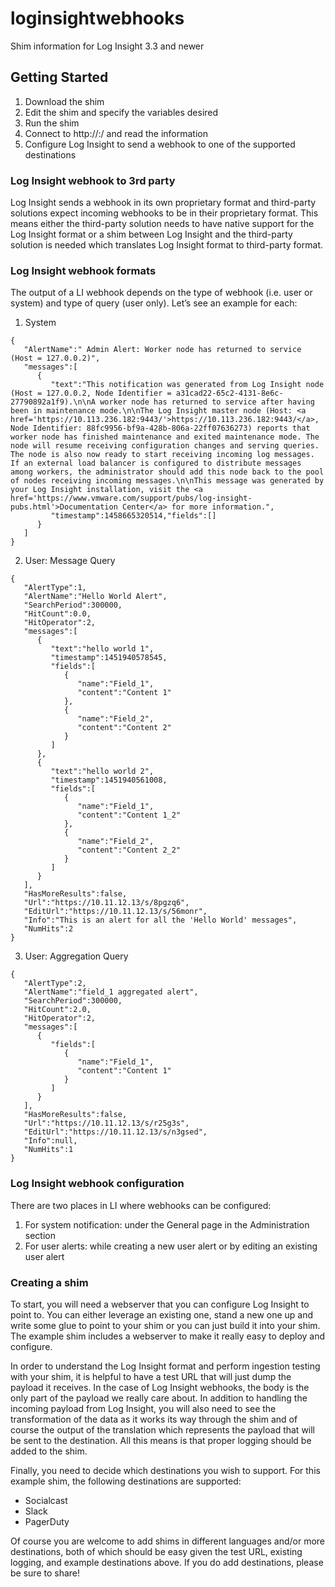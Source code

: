 # loginsightwebhooks
Shim information for Log Insight 3.3 and newer

## Getting Started

1. Download the shim
2. Edit the shim and specify the variables desired
3. Run the shim
4. Connect to http://<IP>:<PORT>/ and read the information
5. Configure Log Insight to send a webhook to one of the supported destinations

### Log Insight webhook to 3rd party

Log Insight sends a webhook in its own proprietary format and third-party solutions expect incoming webhooks to be in their proprietary format. This means either the third-party solution needs to have native support for the Log Insight format or a shim between Log Insight and the third-party solution is needed which translates Log Insight format to third-party format.

### Log Insight webhook formats

The output of a LI webhook depends on the type of webhook (i.e. user or system) and type of query (user only). Let’s see an example for each:

1. System

```
{
   "AlertName":" Admin Alert: Worker node has returned to service  (Host = 127.0.0.2)",
   "messages":[
      {
         "text":"This notification was generated from Log Insight node (Host = 127.0.0.2, Node Identifier = a31cad22-65c2-4131-8e6c-27790892a1f9).\n\nA worker node has returned to service after having been in maintenance mode.\n\nThe Log Insight master node (Host: <a href='https://10.113.236.182:9443/'>https://10.113.236.182:9443/</a>, Node Identifier: 88fc9956-bf9a-428b-806a-22ff07636273) reports that worker node has finished maintenance and exited maintenance mode. The node will resume receiving configuration changes and serving queries. The node is also now ready to start receiving incoming log messages. If an external load balancer is configured to distribute messages among workers, the administrator should add this node back to the pool of nodes receiving incoming messages.\n\nThis message was generated by your Log Insight installation, visit the <a href='https://www.vmware.com/support/pubs/log-insight-pubs.html'>Documentation Center</a> for more information.",
         "timestamp":1458665320514,"fields":[]
      }
   ]
}
```

2. User: Message Query

```
{  
   "AlertType":1,
   "AlertName":"Hello World Alert",
   "SearchPeriod":300000,
   "HitCount":0.0,
   "HitOperator":2,
   "messages":[  
      {  
         "text":"hello world 1",
         "timestamp":1451940578545,
         "fields":[  
            { 
               "name":"Field_1",
               "content":"Content 1"
            },
            { 
               "name":"Field_2",
               "content":"Content 2"
            }
         ]
      },
      {  
         "text":"hello world 2",
         "timestamp":1451940561008,
         "fields":[  
            { 
               "name":"Field_1",
               "content":"Content 1_2"
            },
            { 
               "name":"Field_2",
               "content":"Content 2_2"
            }
         ]
      }
   ],
   "HasMoreResults":false,
   "Url":"https://10.11.12.13/s/8pgzq6",
   "EditUrl":"https://10.11.12.13/s/56monr",
   "Info":"This is an alert for all the 'Hello World' messages",
   "NumHits":2
}
```

3. User: Aggregation Query

```
{ 
   "AlertType":2,
   "AlertName":"field_1 aggregated alert",
   "SearchPeriod":300000,
   "HitCount":2.0,
   "HitOperator":2,
   "messages":[ 
      { 
         "fields":[ 
            { 
               "name":"Field_1",
               "content":"Content 1"
            }
         ]
      }
   ],
   "HasMoreResults":false,
   "Url":"https://10.11.12.13/s/r25g3s",
   "EditUrl":"https://10.11.12.13/s/n3gsed",
   "Info":null,
   "NumHits":1
}
```

### Log Insight webhook configuration

There are two places in LI where webhooks can be configured:

1. For system notification: under the General page in the Administration section
2. For user alerts: while creating a new user alert or by editing an existing user alert

### Creating a shim

To start, you will need a webserver that you can configure Log Insight to point to. You can either leverage an existing one, stand a new one up and write some glue to point to your shim or you can just build it into your shim. The example shim includes a webserver to make it really easy to deploy and configure.

In order to understand the Log Insight format and perform ingestion testing with your shim, it is helpful to have a test URL that will just dump the payload it receives. In the case of Log Insight webhooks, the body is the only part of the payload we really care about. In addition to handling the incoming payload from Log Insight, you will also need to see the transformation of the data as it works its way through the shim and of course the output of the translation which represents the payload that will be sent to the destination. All this means is that proper logging should be added to the shim.

Finally, you need to decide which destinations you wish to support. For this example shim, the following destinations are supported:

- Socialcast
- Slack
- PagerDuty

Of course you are welcome to add shims in different languages and/or more destinations, both of which should be easy given the test URL, existing logging, and example destinations above. If you do add destinations, please be sure to share!
